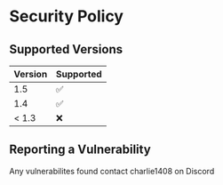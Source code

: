 # Security Policy

## Supported Versions

| Version | Supported          |
| ------- | ------------------ |
| 1.5     | :white_check_mark: |
| 1.4     | :white_check_mark: |
| < 1.3   | :x:                |

## Reporting a Vulnerability

Any vulnerabilites found contact charlie1408 on Discord
